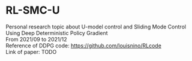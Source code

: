 # RL-SMC-U
Personal research topic about U-model control and Sliding Mode Control Using Deep Deterministic Policy Gradient  
From 2021/09 to 2021/12  
Reference of DDPG code: https://github.com/louisnino/RLcode  
Link of paper: TODO  
